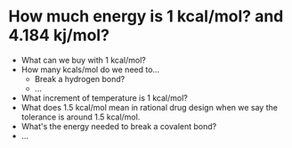 # How much energy is 1 kcal/mol? and 4.184 kj/mol?
 - What can we buy with 1 kcal/mol?
 - How many kcals/mol do we need to...
    - Break a hydrogen bond?
    - ...
 - What increment of temperature is 1 kcal/mol?
 - What does 1.5 kcal/mol mean in rational drug design when we say the tolerance is around 1.5 kcal/mol.
 - What's the energy needed to break a covalent bond?
 - ...
